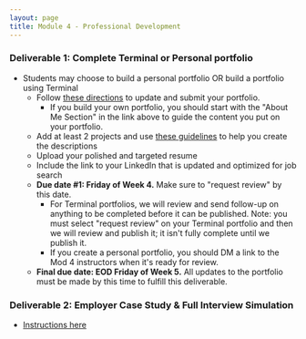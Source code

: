 ```yaml
---
layout: page
title: Module 4 - Professional Development
---
```


### Deliverable 1: Complete Terminal or Personal portfolio
  * Students may choose to build a personal portfolio OR build a portfolio using Terminal
    * Follow [these directions](../../job_seekers/resources/terminal_directions.md) to update and submit your portfolio.
        * If you build your own portfolio, you should start with the "About Me Section" in the link above to guide the content you put on your portfolio.
    * Add at least 2 projects and use [these guidelines](https://docs.google.com/document/d/1zKePxhD-xQdLRPeLI21E71ET_U88ZZ-SKTQjRVzs8tM/edit) to help you create the descriptions
    * Upload your polished and targeted resume
    * Include the link to your LinkedIn that is updated and optimized for job search
    * **Due date #1: Friday of Week 4.** Make sure to "request review" by this date.
      * For Terminal portfolios, we will review and send follow-up on anything to be completed before it can be published.  Note: you must select "request review" on your Terminal portfolio and then we will review and publish it; it isn't fully complete until we publish it.
      * If you create a personal portfolio, you should DM a link to the Mod 4 instructors when it's ready for review.  
    * **Final due date: EOD Friday of Week 5.**  All updates to the portfolio must be made by this time to fulfill this deliverable. 

### Deliverable 2: Employer Case Study & Full Interview Simulation 
  * [Instructions here](../projects/employer_case_study/)